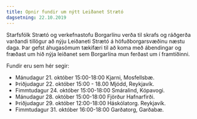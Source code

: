 ```yaml
---
title: Opnir fundir um nýtt Leiðanet Strætó
dagsetning: 22.10.2019
---
```

Starfsfólk Strætó og verkefnastofu Borgarlínu verða til skrafs og ráðgerða varðandi tillögur að nýju Leiðaneti Strætó á höfuðborgarsvæðinu næstu daga. Þar gefst áhugasömum tækifæri til að koma með ábendingar og fræðast um hið nýja leiðanet sem Borgarlína mun ferðast um í framtíðinni.

Fundir eru sem hér segir:

* Mánudagur 21. október
  15:00-18:00 Kjarni, Mosfellsbæ.
* Þriðjudagur 22. október
  15:00 - 18.00 Mjódd, Reykjavík.
* Fimmtudagur 24. október
  15:00-18:00 Smáralind, Kópavogi.
* Mánudagur 28. október
  15:00-18:00 Fjörður Hafnarfirði.
* Þriðjudagur 29. október
  12:00-18:00 Háskólatorg. Reykjavík.
* Fimmtudagur 31. október
  16:00-18:00 Garðatorg, Garðabæ.
